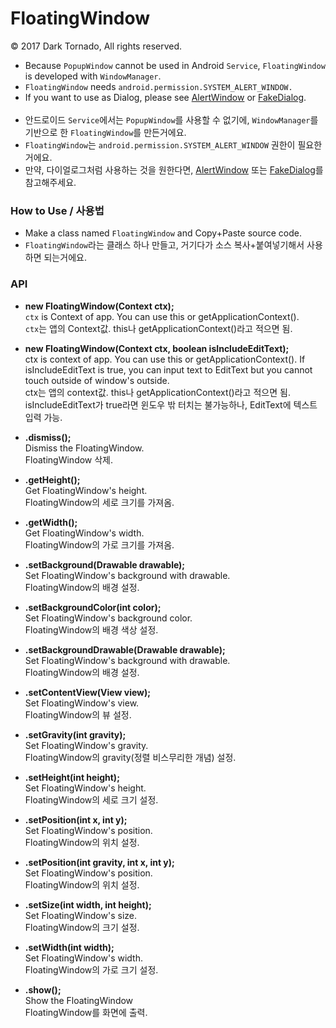# FloatingWindow

© 2017 Dark Tornado, All rights reserved.

* Because `PopupWindow` cannot be used in Android `Service`, `FloatingWindow` is developed with `WindowManager`.
* `FloatingWindow` needs `android.permission.SYSTEM_ALERT_WINDOW.`
* If you want to use as Dialog, please see [AlertWindow](https://github.com/DarkTornado/AlertWindow) or [FakeDialog](https://github.com/DarkTornado/FakeDialog).
<br><br>
* 안드로이드 `Service`에서는 `PopupWindow`를 사용할 수 없기에, `WindowManager`를 기반으로 한 `FloatingWindow`를 만든거에요.
* `FloatingWindow`는 `android.permission.SYSTEM_ALERT_WINDOW` 권한이 필요한거에요.
* 만약, 다이얼로그처럼 사용하는 것을 원한다면, [AlertWindow](https://github.com/DarkTornado/AlertWindow) 또는 [FakeDialog](https://github.com/DarkTornado/FakeDialog)를 참고해주세요.

### How to Use / 사용법
* Make a class named `FloatingWindow` and Copy+Paste source code.
* `FloatingWindow`라는 클래스 하나 만들고, 거기다가 소스 복사+붙여넣기해서 사용하면 되는거에요.

### API

- <b>new FloatingWindow(Context ctx);</b><br>
`ctx` is Context of app. You can use this or getApplicationContext().<br>
`ctx`는 앱의 Context값. this나 getApplicationContext()라고 적으면 됨.

- <b>new FloatingWindow(Context ctx, boolean isIncludeEditText);</b><br>
ctx is context of app. You can use this or getApplicationContext(). If isIncludeEditText is true, you can input text to EditText but you cannot touch outside of window's outside.<br>
ctx는 앱의 context값. this나 getApplicationContext()라고 적으면 됨. isIncludeEditText가 true라면 윈도우 밖 터치는 불가능하나, EditText에 텍스트 입력 가능.

- <b>.dismiss();</b><br>
Dismiss the FloatingWindow.<br>
FloatingWindow 삭제.

- <b>.getHeight();</b><br>
Get FloatingWindow's height.<br>
FloatingWindow의 세로 크기를 가져옴.

- <b>.getWidth();</b><br>
Get FloatingWindow's width.<br>
FloatingWindow의 가로 크기를 가져옴.

- <b>.setBackground(Drawable drawable);</b><br>
Set FloatingWindow's background with drawable.<br>
FloatingWindow의 배경 설정.

- <b>.setBackgroundColor(int color);</b><br>
Set FloatingWindow's background color.<br>
FloatingWindow의 배경 색상 설정.

- <b>.setBackgroundDrawable(Drawable drawable);</b><br>
Set FloatingWindow's background with drawable.<br>
FloatingWindow의 배경 설정.

- <b>.setContentView(View view);</b><br>
Set FloatingWindow's view.<br>
FloatingWindow의 뷰 설정.

- <b>.setGravity(int gravity);</b><br>
Set FloatingWindow's gravity.<br>
FloatingWindow의 gravity(정렬 비스무리한 개념) 설정.

- <b>.setHeight(int height);</b><br>
Set FloatingWindow's height.<br>
FloatingWindow의 세로 크기 설정.

- <b>.setPosition(int x, int y);</b><br>
Set FloatingWindow's position.<br>
FloatingWindow의 위치 설정.

- <b>.setPosition(int gravity, int x, int y);</b><br>
Set FloatingWindow's position.<br>
FloatingWindow의 위치 설정.

- <b>.setSize(int width, int height);</b><br>
Set FloatingWindow's size.<br>
FloatingWindow의 크기 설정.

- <b>.setWidth(int width);</b><br>
Set FloatingWindow's width.<br>
FloatingWindow의 가로 크기 설정.

- <b>.show();</b><br>
Show the FloatingWindow<br>
FloatingWindow를 화면에 출력.

